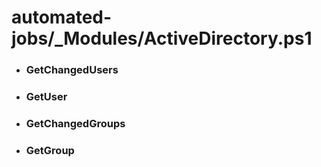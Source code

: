 # automated-jobs/_Modules/ActiveDirectory.ps1


- ### GetChangedUsers

- ### GetUser

- ### GetChangedGroups

- ### GetGroup
